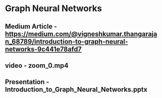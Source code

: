 # Graph Neural Networks
## Medium Article - https://medium.com/@vigneshkumar.thangarajan_68789/introduction-to-graph-neural-networks-9c441e78afd7
## video - zoom_0.mp4
## Presentation - Introduction_to_Graph_Neural_Networks.pptx
